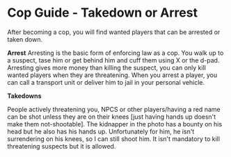 # Cop Guide - Takedown or Arrest
After becoming a cop, you will find wanted players that can be arrested or taken down.

**Arrest**
Arresting is the basic form of enforcing law as a cop. You walk up to a suspect, tase him or get behind him and cuff them using X or the d-pad. Arresting gives more money than killing the suspect, you can only kill wanted players when they are threatening. When you arrest a player, you can call a transport unit or deliver him to jail in your personal vehicle.

**Takedowns**

People actively threatening you, NPCS or other players/having a red name can be shot unless they are on their knees [just having hands up doesn't make them not-shootable]. The kidnapper in the photo has a bounty on his head but he also has his hands up. Unfortunately for him, he isn't surrendering on his knees, so I can still shoot him. It isn't mandatory to kill threatening suspects but it is allowed.
